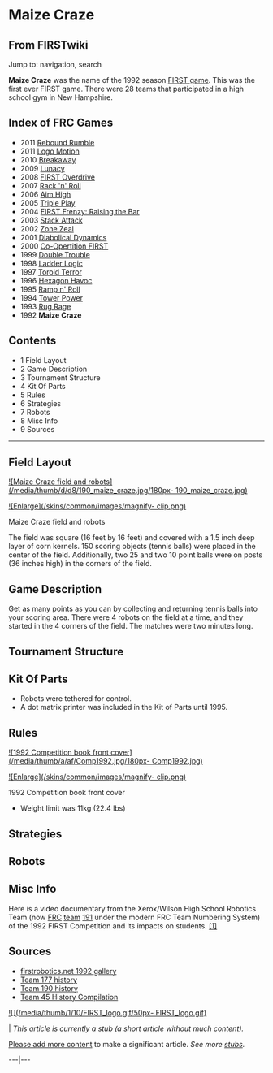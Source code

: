 # Maize Craze

## From FIRSTwiki

Jump to: navigation, search

**Maize Craze** was the name of the 1992 season [FIRST game](FRC_Games "FRC Games"). This was the first ever FIRST game. There were 28 teams that participated in a high school gym in New Hampshire.

## Index of FRC Games

- 2011 [Rebound Rumble](Rebound_Rumble "Rebound Rumble")
- 2011 [Logo Motion](Logo_Motion "Logo Motion")
- 2010 [Breakaway](Breakaway "Breakaway")
- 2009 [Lunacy](Lunacy "Lunacy")
- 2008 [FIRST Overdrive](FIRST_Overdrive "FIRST Overdrive")
- 2007 [Rack 'n' Roll](Rack_%27n%27_Roll "Rack 'n' Roll")
- 2006 [Aim High](aim-high)
- 2005 [Triple Play](triple-play)
- 2004 [FIRST Frenzy: Raising the Bar](FIRST_Frenzy:_Raising_the_Bar "FIRST Frenzy: Raising the Bar")
- 2003 [Stack Attack](Stack_Attack "Stack Attack")
- 2002 [Zone Zeal](Zone_Zeal "Zone Zeal")
- 2001 [Diabolical Dynamics](Diabolical_Dynamics "Diabolical Dynamics")
- 2000 [Co-Opertition FIRST](Co-Opertition_FIRST "Co-Opertition FIRST")
- 1999 [Double Trouble](Double_Trouble "Double Trouble")
- 1998 [Ladder Logic](Ladder_Logic "Ladder Logic")
- 1997 [Toroid Terror](Toroid_Terror "Toroid Terror")
- 1996 [Hexagon Havoc](Hexagon_Havoc "Hexagon Havoc")
- 1995 [Ramp n' Roll](Ramp_n%27_Roll "Ramp n' Roll")
- 1994 [Tower Power](Tower_Power "Tower Power")
- 1993 [Rug Rage](Rug_Rage "Rug Rage")
- 1992 **Maize Craze**

## Contents

- 1 Field Layout
- 2 Game Description
- 3 Tournament Structure
- 4 Kit Of Parts
- 5 Rules
- 6 Strategies
- 7 Robots
- 8 Misc Info
- 9 Sources

--------------------------------------------------------------------------------

## Field Layout

[![Maize Craze field and robots](/media/thumb/d/d8/190_maize_craze.jpg/180px-
190_maize_craze.jpg)](Image:190_maize_craze.jpg "Maize Craze field
and robots")

[![Enlarge](/skins/common/images/magnify-
clip.png)](Image:190_maize_craze.jpg "Enlarge")

Maize Craze field and robots

The field was square (16 feet by 16 feet) and covered with a 1.5 inch deep layer of corn kernels. 150 scoring objects (tennis balls) were placed in the center of the field. Additionally, two 25 and two 10 point balls were on posts (36 inches high) in the corners of the field.

## Game Description

Get as many points as you can by collecting and returning tennis balls into your scoring area. There were 4 robots on the field at a time, and they started in the 4 corners of the field. The matches were two minutes long.

## Tournament Structure

## Kit Of Parts

- Robots were tethered for control.
- A dot matrix printer was included in the Kit of Parts until 1995\.

## Rules

[![1992 Competition book front cover](/media/thumb/a/af/Comp1992.jpg/180px-
Comp1992.jpg)](Image:Comp1992.jpg "1992 Competition book front
cover")

[![Enlarge](/skins/common/images/magnify-
clip.png)](Image:Comp1992.jpg "Enlarge")

1992 Competition book front cover

- Weight limit was 11kg (22.4 lbs)

## Strategies

## Robots

## Misc Info

Here is a video documentary from the Xerox/Wilson High School Robotics Team (now [FRC](FRC "FRC") [team](Team "Team") [191](191 "191") under the modern FRC Team Numbering System) of the 1992 FIRST Competition and its impacts on students. [[1]](http://video.google.com/videoplay?docid=-147783057553890710 "http://video.google.com/videoplay?docid=-147783057553890710")

## Sources

- [firstrobotics.net 1992 gallery](http://www.firstrobotics.net/92Gallery/index.htm "http://www.firstrobotics.net/92Gallery/index.htm")
- [Team 177 history](http://www.swindsor.k12.ct.us/Highschool/activities/clubs/first/1992.html "http://www.swindsor.k12.ct.us/Highschool/activities/clubs/first/1992.html")
- [Team 190 history](http://users.wpi.edu/~first/index.cgi?node=history_1992 "http://users.wpi.edu/~first/index.cgi?node=history_1992")
- [Team 45 History Compilation](http://www.technokats.org/historyproject.php "http://www.technokats.org/historyproject.php")

[![](/media/thumb/1/10/FIRST_logo.gif/50px-
FIRST_logo.gif)](Image:FIRST_logo.gif)

| _This article is currently a stub (a short article without much content)._

[Please add more content](http://www.firstwiki.net/index.php?title=Maize_Craze&action=edit "http://www.firstwiki.net/index.php?title=Maize_Craze&action=edit") to make a significant article. _See more [stubs](Special:Shortpages "Special:Shortpages")._

---|---
